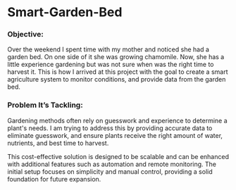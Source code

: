# Smart-Garden-Bed
### Objective: 
Over the weekend I spent time with my mother and noticed she had a garden bed. On one side of it she was growing chamomile. Now, she has a little experience gardening but was not sure when was the right time to harvest it. This is how I arrived at this project with the goal to create a smart agriculture system to monitor conditions, and provide data from the garden bed.
### Problem It’s Tackling: 
Gardening methods often rely on guesswork and experience to determine a plant's needs. I am trying to address this by providing accurate data to eliminate guesswork, and  ensure plants receive the right amount of  water, nutrients, and best time to harvest.

This cost-effective solution is designed to be scalable and can be enhanced with additional features such as automation and remote monitoring. The initial setup focuses on simplicity and manual control, providing a solid foundation for future expansion.


